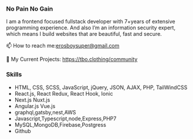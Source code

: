### No Pain No Gain
I am a frontend focused fullstack developer with 7+years of extensive programming experience.
And also I’m an information security expert, which means I build websites that are beautiful, fast and secure.

📫 How to reach me:erosboysuper@gmail.com

🔗 My Current Projects: https://tbo.clothing/community

### Skills
- HTML, CSS, SCSS, JavaScript, jQuery, JSON, AJAX, PHP, TailWindCSS
- React.js, React Redux, React Hook, Ionic
- Next.js Nuxt.js
- Angular.js Vue.js
- graphql,gatsby,nest,AWS
- Javascript,Typescript,node,Express,PHP7
- MySQL,MongoDB,Firebase,Postgress
- Github

